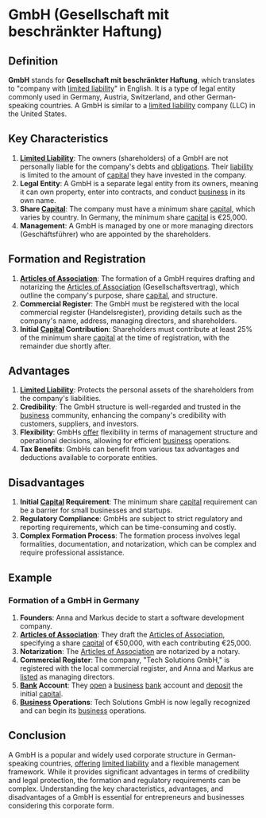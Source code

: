 # GmbH (Gesellschaft mit beschränkter Haftung)

## Definition
**GmbH** stands for **Gesellschaft mit beschränkter Haftung**, which translates to "company with [limited liability](../l/limited_liability.md)" in English. It is a type of legal entity commonly used in Germany, Austria, Switzerland, and other German-speaking countries. A GmbH is similar to a [limited liability](../l/limited_liability.md) company (LLC) in the United States.

## Key Characteristics
1. **[Limited Liability](../l/limited_liability.md)**: The owners (shareholders) of a GmbH are not personally liable for the company's debts and [obligations](../o/obligation.md). Their [liability](../l/liability.md) is limited to the amount of [capital](../c/capital.md) they have invested in the company.
2. **Legal Entity**: A GmbH is a separate legal entity from its owners, meaning it can own property, enter into contracts, and conduct [business](../b/business.md) in its own name.
3. **Share [Capital](../c/capital.md)**: The company must have a minimum share [capital](../c/capital.md), which varies by country. In Germany, the minimum share [capital](../c/capital.md) is €25,000.
4. **Management**: A GmbH is managed by one or more managing directors (Geschäftsführer) who are appointed by the shareholders.

## Formation and Registration
1. **[Articles of Association](../a/articles_of_association.md)**: The formation of a GmbH requires drafting and notarizing the [Articles of Association](../a/articles_of_association.md) (Gesellschaftsvertrag), which outline the company's purpose, share [capital](../c/capital.md), and structure.
2. **Commercial Register**: The GmbH must be registered with the local commercial register (Handelsregister), providing details such as the company's name, address, managing directors, and shareholders.
3. **Initial [Capital](../c/capital.md) Contribution**: Shareholders must contribute at least 25% of the minimum share [capital](../c/capital.md) at the time of registration, with the remainder due shortly after.

## Advantages
1. **[Limited Liability](../l/limited_liability.md)**: Protects the personal assets of the shareholders from the company's liabilities.
2. **Credibility**: The GmbH structure is well-regarded and trusted in the [business](../b/business.md) community, enhancing the company's credibility with customers, suppliers, and investors.
3. **Flexibility**: GmbHs [offer](../o/offer.md) flexibility in terms of management structure and operational decisions, allowing for efficient [business](../b/business.md) operations.
4. **Tax Benefits**: GmbHs can benefit from various tax advantages and deductions available to corporate entities.

## Disadvantages
1. **Initial [Capital](../c/capital.md) Requirement**: The minimum share [capital](../c/capital.md) requirement can be a barrier for small businesses and startups.
2. **Regulatory Compliance**: GmbHs are subject to strict regulatory and reporting requirements, which can be time-consuming and costly.
3. **Complex Formation Process**: The formation process involves legal formalities, documentation, and notarization, which can be complex and require professional assistance.

## Example
### Formation of a GmbH in Germany
1. **Founders**: Anna and Markus decide to start a software development company.
2. **[Articles of Association](../a/articles_of_association.md)**: They draft the [Articles of Association](../a/articles_of_association.md), specifying a share [capital](../c/capital.md) of €50,000, with each contributing €25,000.
3. **Notarization**: The [Articles of Association](../a/articles_of_association.md) are notarized by a notary.
4. **Commercial Register**: The company, "Tech Solutions GmbH," is registered with the local commercial register, and Anna and Markus are [listed](../l/listed.md) as managing directors.
5. **[Bank](../b/bank.md) Account**: They [open](../o/open.md) a [business](../b/business.md) [bank](../b/bank.md) account and [deposit](../d/deposit.md) the initial [capital](../c/capital.md).
6. **[Business](../b/business.md) Operations**: Tech Solutions GmbH is now legally recognized and can begin its [business](../b/business.md) operations.

## Conclusion
A GmbH is a popular and widely used corporate structure in German-speaking countries, [offering](../o/offering.md) [limited liability](../l/limited_liability.md) and a flexible management framework. While it provides significant advantages in terms of credibility and legal protection, the formation and regulatory requirements can be complex. Understanding the key characteristics, advantages, and disadvantages of a GmbH is essential for entrepreneurs and businesses considering this corporate form.

